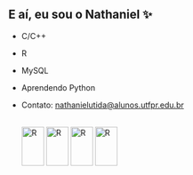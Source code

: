 ## E aí, eu sou o Nathaniel ✨ ##

- C/C++
- R
- MySQL
- Aprendendo Python
- Contato: nathanielutida@alunos.utfpr.edu.br
  
  <div>
    <div style="display: inline_block"><br>
      <img align="center" alt="R" height="70" width="40" src="https://cdn.jsdelivr.net/gh/devicons/devicon@latest/icons/c/c-line.svg">
      <img align="center" alt="R" height="70" width="40" src="https://cdn.jsdelivr.net/gh/devicons/devicon@latest/icons/cplusplus/cplusplus-plain.svg">
      <img align="center" alt="R" height="70" width="40" src="https://cdn.jsdelivr.net/gh/devicons/devicon@latest/icons/r/r-plain.svg">
      <img align="center" alt="R" height="70" width="40" src="https://cdn.jsdelivr.net/gh/devicons/devicon@latest/icons/mysql/mysql-original.svg">
  </div>
